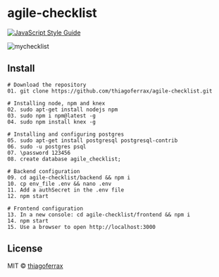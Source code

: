 # agile-checklist
> 

[![JavaScript Style Guide](https://img.shields.io/badge/code_style-standard-brightgreen.svg)](https://standardjs.com)

>

![mychecklist](https://user-images.githubusercontent.com/43149895/52357145-5bd66300-2a14-11e9-8c84-819b093ab0b8.gif)

>

## Install

```
# Download the repository
01. git clone https://github.com/thiagoferrax/agile-checklist.git

# Installing node, npm and knex
02. sudo apt-get install nodejs npm
03. sudo npm i npm@latest -g
04. sudo npm install knex -g

# Installing and configuring postgres
05. sudo apt-get install postgresql postgresql-contrib
06. sudo -u postgres psql
07. \password 123456
08. create database agile_checklist;

# Backend configuration
09. cd agile-checklist/backend && npm i
10. cp env_file .env && nano .env
11. Add a authSecret in the .env file
12. npm start

# Frontend configuration
13. In a new console: cd agile-checklist/frontend && npm i
14. npm start
15. Use a browser to open http://localhost:3000
```
## License

MIT © [thiagoferrax](https://github.com/thiagoferrax)

